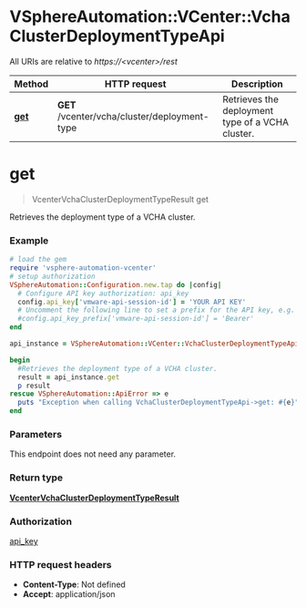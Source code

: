 # VSphereAutomation::VCenter::VchaClusterDeploymentTypeApi

All URIs are relative to *https://&lt;vcenter&gt;/rest*

Method | HTTP request | Description
------------- | ------------- | -------------
[**get**](VchaClusterDeploymentTypeApi.md#get) | **GET** /vcenter/vcha/cluster/deployment-type | Retrieves the deployment type of a VCHA cluster.


# **get**
> VcenterVchaClusterDeploymentTypeResult get

Retrieves the deployment type of a VCHA cluster.

### Example
```ruby
# load the gem
require 'vsphere-automation-vcenter'
# setup authorization
VSphereAutomation::Configuration.new.tap do |config|
  # Configure API key authorization: api_key
  config.api_key['vmware-api-session-id'] = 'YOUR API KEY'
  # Uncomment the following line to set a prefix for the API key, e.g. 'Bearer' (defaults to nil)
  #config.api_key_prefix['vmware-api-session-id'] = 'Bearer'
end

api_instance = VSphereAutomation::VCenter::VchaClusterDeploymentTypeApi.new

begin
  #Retrieves the deployment type of a VCHA cluster.
  result = api_instance.get
  p result
rescue VSphereAutomation::ApiError => e
  puts "Exception when calling VchaClusterDeploymentTypeApi->get: #{e}"
end
```

### Parameters
This endpoint does not need any parameter.

### Return type

[**VcenterVchaClusterDeploymentTypeResult**](VcenterVchaClusterDeploymentTypeResult.md)

### Authorization

[api_key](../README.md#api_key)

### HTTP request headers

 - **Content-Type**: Not defined
 - **Accept**: application/json




